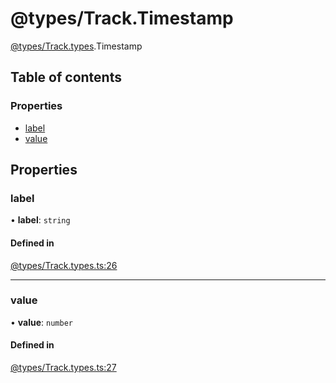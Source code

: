 # @types/Track.Timestamp

[@types/Track.types](../Track.types.md).Timestamp

## Table of contents

### Properties

- [label](Track.types.Timestamp.md#label)
- [value](Track.types.Timestamp.md#value)

## Properties

### label

• **label**: `string`

#### Defined in

[@types/Track.types.ts:26](https://github.com/hmes98318/LavaShark/blob/accfd833a0203cc1d8758108ff5b6cd5af205387/src/@types/Track.types.ts#L26)

___

### value

• **value**: `number`

#### Defined in

[@types/Track.types.ts:27](https://github.com/hmes98318/LavaShark/blob/accfd833a0203cc1d8758108ff5b6cd5af205387/src/@types/Track.types.ts#L27)
